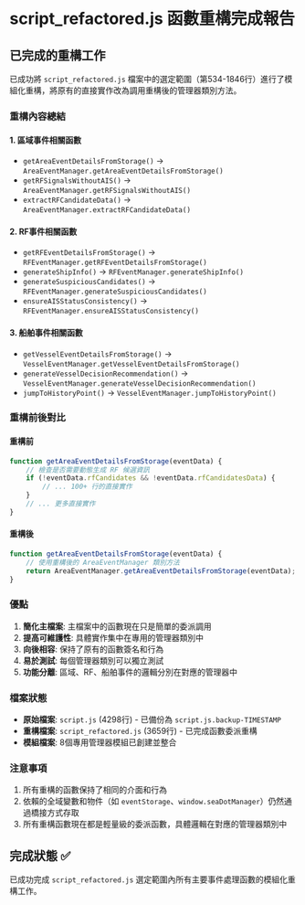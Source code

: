 # script_refactored.js 函數重構完成報告

## 已完成的重構工作

已成功將 `script_refactored.js` 檔案中的選定範圍（第534-1846行）進行了模組化重構，將原有的直接實作改為調用重構後的管理器類別方法。

### 重構內容總結

#### 1. 區域事件相關函數
- `getAreaEventDetailsFromStorage()` → `AreaEventManager.getAreaEventDetailsFromStorage()`
- `getRFSignalsWithoutAIS()` → `AreaEventManager.getRFSignalsWithoutAIS()`
- `extractRFCandidateData()` → `AreaEventManager.extractRFCandidateData()`

#### 2. RF事件相關函數
- `getRFEventDetailsFromStorage()` → `RFEventManager.getRFEventDetailsFromStorage()`
- `generateShipInfo()` → `RFEventManager.generateShipInfo()`
- `generateSuspiciousCandidates()` → `RFEventManager.generateSuspiciousCandidates()`
- `ensureAISStatusConsistency()` → `RFEventManager.ensureAISStatusConsistency()`

#### 3. 船舶事件相關函數
- `getVesselEventDetailsFromStorage()` → `VesselEventManager.getVesselEventDetailsFromStorage()`
- `generateVesselDecisionRecommendation()` → `VesselEventManager.generateVesselDecisionRecommendation()`
- `jumpToHistoryPoint()` → `VesselEventManager.jumpToHistoryPoint()`

### 重構前後對比

#### 重構前
```javascript
function getAreaEventDetailsFromStorage(eventData) {
    // 檢查是否需要動態生成 RF 候選資訊
    if (!eventData.rfCandidates && !eventData.rfCandidatesData) {
        // ... 100+ 行的直接實作
    }
    // ... 更多直接實作
}
```

#### 重構後
```javascript
function getAreaEventDetailsFromStorage(eventData) {
    // 使用重構後的 AreaEventManager 類別方法
    return AreaEventManager.getAreaEventDetailsFromStorage(eventData);
}
```

### 優點

1. **簡化主檔案**: 主檔案中的函數現在只是簡單的委派調用
2. **提高可維護性**: 具體實作集中在專用的管理器類別中
3. **向後相容**: 保持了原有的函數簽名和行為
4. **易於測試**: 每個管理器類別可以獨立測試
5. **功能分離**: 區域、RF、船舶事件的邏輯分別在對應的管理器中

### 檔案狀態

- **原始檔案**: `script.js` (4298行) - 已備份為 `script.js.backup-TIMESTAMP`
- **重構檔案**: `script_refactored.js` (3659行) - 已完成函數委派重構
- **模組檔案**: 8個專用管理器模組已創建並整合

### 注意事項

1. 所有重構的函數保持了相同的介面和行為
2. 依賴的全域變數和物件（如 `eventStorage`、`window.seaDotManager`）仍然通過橋接方式存取
3. 所有重構函數現在都是輕量級的委派函數，具體邏輯在對應的管理器類別中

## 完成狀態 ✅

已成功完成 `script_refactored.js` 選定範圍內所有主要事件處理函數的模組化重構工作。